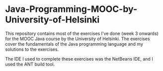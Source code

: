 # Java-Programming-MOOC-by-University-of-Helsinki

This repository contains most of the exercises I've done (week 3 onwards) for the MOOC Java course by the University of Helsinki.
The exercises cover the fundamentals of the Java programming language and my solutions to the exercises.

The IDE I used to complete these exercises was the NetBeans IDE, and I used the ANT build tool.
